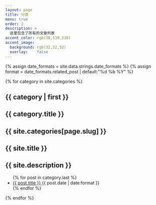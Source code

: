 ```yaml
---
layout: page
title: 分类
menu: true
order: 2
description: >
  这里包含了所有的文章列表
accent_color: rgb(38,139,210)
accent_image:
  background: rgb(32,32,32)
  overlay:    false
---
```


{% assign date_formats  = site.data.strings.date_formats                  %}
{% assign format        = date_formats.related_post  | default:"%d %b %Y" %}

{% for category in site.categories %}
<h2 class="hr">{{ category | first }}</h2>
<h2 class="hr">{{ category.title }}</h2>
<h2 class="hr">{{ site.categories[page.slug] }}</h2>
<h2 class="hr">{{ site.title }}</h2>
<h2 class="hr">{{ site.description }}</h2>

<ul class="title-list">
{% for post in category.last %}
<li>
  <a href="{{ post.url | relative_url }}" class="h4 flip-title">
    <span>{{ post.title }}</span>
  </a>
  <time class="heading faded fine" datetime="{{ post.date | date_to_xmlschema }}">{{ post.date | date:format }}</time>
</li>
{% endfor %}
</ul>

{% endfor %}
